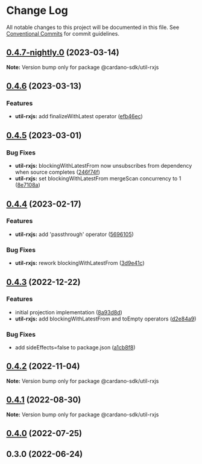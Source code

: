 # Change Log

All notable changes to this project will be documented in this file.
See [Conventional Commits](https://conventionalcommits.org) for commit guidelines.

## [0.4.7-nightly.0](https://github.com/input-output-hk/cardano-js-sdk/compare/@cardano-sdk/util-rxjs@0.4.6...@cardano-sdk/util-rxjs@0.4.7-nightly.0) (2023-03-14)

**Note:** Version bump only for package @cardano-sdk/util-rxjs

## [0.4.6](https://github.com/input-output-hk/cardano-js-sdk/compare/@cardano-sdk/util-rxjs@0.4.5...@cardano-sdk/util-rxjs@0.4.6) (2023-03-13)

### Features

- **util-rxjs:** add finalizeWithLatest operator ([efb46ec](https://github.com/input-output-hk/cardano-js-sdk/commit/efb46eca852dee9faa0e6004a64b3227e0fb62fe))

## [0.4.5](https://github.com/input-output-hk/cardano-js-sdk/compare/@cardano-sdk/util-rxjs@0.4.4...@cardano-sdk/util-rxjs@0.4.5) (2023-03-01)

### Bug Fixes

- **util-rxjs:** blockingWithLatestFrom now unsubscribes from dependency when source completes ([246f74f](https://github.com/input-output-hk/cardano-js-sdk/commit/246f74f0892121a74f502fd2eb04cf095cbe087a))
- **util-rxjs:** set blockingWithLatestFrom mergeScan concurrency to 1 ([8e7108a](https://github.com/input-output-hk/cardano-js-sdk/commit/8e7108a1115a1ce3d4240803aaf5537ca47803b9))

## [0.4.4](https://github.com/input-output-hk/cardano-js-sdk/compare/@cardano-sdk/util-rxjs@0.4.3...@cardano-sdk/util-rxjs@0.4.4) (2023-02-17)

### Features

- **util-rxjs:** add 'passthrough' operator ([5696105](https://github.com/input-output-hk/cardano-js-sdk/commit/5696105729bf5839c1e07603333c4f69efd5d080))

### Bug Fixes

- **util-rxjs:** rework blockingWithLatestFrom ([3d9e41c](https://github.com/input-output-hk/cardano-js-sdk/commit/3d9e41cbc309557fdc080587b7394de654a115ee))

## [0.4.3](https://github.com/input-output-hk/cardano-js-sdk/compare/@cardano-sdk/util-rxjs@0.4.2...@cardano-sdk/util-rxjs@0.4.3) (2022-12-22)

### Features

- initial projection implementation ([8a93d8d](https://github.com/input-output-hk/cardano-js-sdk/commit/8a93d8d427eb947b6f34566f8a694fcedfe0e59f))
- **util-rxjs:** add blockingWithLatestFrom and toEmpty operators ([d2e84a9](https://github.com/input-output-hk/cardano-js-sdk/commit/d2e84a996de47df7ce181ca0845a23e3d0105734))

### Bug Fixes

- add sideEffects=false to package.json ([a1cb8f8](https://github.com/input-output-hk/cardano-js-sdk/commit/a1cb8f807e8d5947d0c512e0918713ff97d5d48e))

## [0.4.2](https://github.com/input-output-hk/cardano-js-sdk/compare/@cardano-sdk/util-rxjs@0.4.1...@cardano-sdk/util-rxjs@0.4.2) (2022-11-04)

**Note:** Version bump only for package @cardano-sdk/util-rxjs

## [0.4.1](https://github.com/input-output-hk/cardano-js-sdk/compare/@cardano-sdk/util-rxjs@0.4.0...@cardano-sdk/util-rxjs@0.4.1) (2022-08-30)

**Note:** Version bump only for package @cardano-sdk/util-rxjs

## [0.4.0](https://github.com/input-output-hk/cardano-js-sdk/compare/0.3.0...@cardano-sdk/util-rxjs@0.4.0) (2022-07-25)

## 0.3.0 (2022-06-24)
